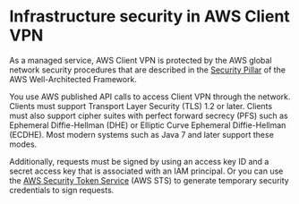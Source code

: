 # Infrastructure security in AWS Client VPN<a name="infrastructure-security"></a>

As a managed service, AWS Client VPN is protected by the AWS global network security procedures that are described in the [Security Pillar](https://docs.aws.amazon.com/wellarchitected/latest/security-pillar/) of the AWS Well\-Architected Framework\.

You use AWS published API calls to access Client VPN through the network\. Clients must support Transport Layer Security \(TLS\) 1\.2 or later\. Clients must also support cipher suites with perfect forward secrecy \(PFS\) such as Ephemeral Diffie\-Hellman \(DHE\) or Elliptic Curve Ephemeral Diffie\-Hellman \(ECDHE\)\. Most modern systems such as Java 7 and later support these modes\.

Additionally, requests must be signed by using an access key ID and a secret access key that is associated with an IAM principal\. Or you can use the [AWS Security Token Service](https://docs.aws.amazon.com/STS/latest/APIReference/Welcome.html) \(AWS STS\) to generate temporary security credentials to sign requests\.